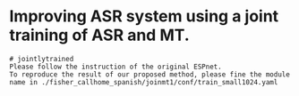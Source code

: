 # Improving ASR system using a joint training of ASR and MT.

```
# jointlytrained
Please follow the instruction of the original ESPnet.
To reproduce the result of our proposed method, please fine the module name in ./fisher_callhome_spanish/joinmt1/conf/train_small1024.yaml
